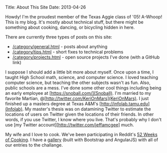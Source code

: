 Title: About This Site
Date: 2013-04-26

Howdy! I'm the proudest member of the Texas Aggie class of '05! A-Whoop!
This is my blog.
It's mostly about technical stuff, but there might be something about cooking,
dancing, or bicycling hidden in here.

There are currently three types of posts on this site:
* [/category/general.html](General) - posts about anything
* [/category/tips.html](Tips) - short fixes to technical problems
* [/category/projects.html](Projects) - open source projects I've done (with a
  GitHub link)

I suppose I should add a little bit more about myself.
Once upon a time, I taught High School math, science, and computer science.
I loved teaching computer science, but teaching the other subjects wasn't as fun.
Also, public schools are a mess.
I've done some other cool things including being an early employee at
[https://snoball.com/](Snoball).  I'm married to my favorite
Martian, @[http://twitter.com/KeriOnMars](KeriOnMars).
I just finished up a masters degree at Texas A&amp;M's [http://infolab.tamu.edu](Infolab).
My master's thesis was on datamining Twitter to estimate the locations of users
on Twitter given the locations of their friends.
In other words, if you use Twitter, I know where you live.
That's probably why I don't use [my Twitter account][http://twitter.com/jeffamcgee] much.

My wife and I love to cook. We've been participating in Reddit's
[52 Weeks of Cooking](http://www.reddit.com/r/52weeksofcooking/).
I have a [gallery](http://52weeks.jeffamcgee.com/#/user/aggieastronaut) (built
with Bootstrap and AngularJS) with all of our entries to the challange.

